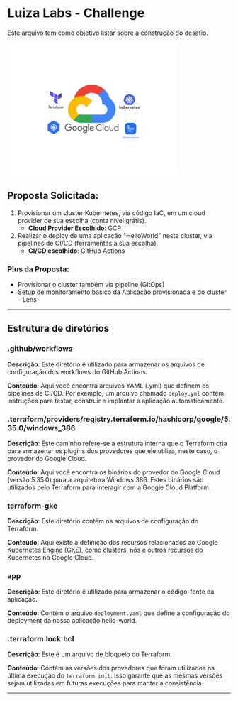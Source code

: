 # Luiza Labs - Challenge

Este arquivo tem como objetivo listar sobre a construção do desafio.

![Logo](assets/Design.png)

## Proposta Solicitada:

1. Provisionar um cluster Kubernetes, via código IaC, em um cloud provider de sua escolha (conta nível grátis).
    - **Cloud Provider Escolhido**: GCP
2. Realizar o deploy de uma aplicação "HelloWorld" neste cluster, via pipelines de CI/CD (ferramentas a sua escolha).
    - **CI/CD escolhido**: GitHub Actions

### Plus da Proposta:

- Provisionar o cluster também via pipeline (GitOps)
- Setup de monitoramento básico da Aplicação provisionada e do cluster - Lens

---

## Estrutura de diretórios

### .github/workflows

**Descrição**: Este diretório é utilizado para armazenar os arquivos de configuração dos workflows do GitHub Actions.

**Conteúdo**: Aqui você encontra arquivos YAML (.yml) que definem os pipelines de CI/CD. Por exemplo, um arquivo chamado `deploy.yml` contém instruções para testar, construir e implantar a aplicação automaticamente.

### .terraform/providers/registry.terraform.io/hashicorp/google/5.35.0/windows_386

**Descrição**: Este caminho refere-se à estrutura interna que o Terraform cria para armazenar os plugins dos provedores que ele utiliza, neste caso, o provedor do Google Cloud.

**Conteúdo**: Aqui você encontra os binários do provedor do Google Cloud (versão 5.35.0) para a arquitetura Windows 386. Estes binários são utilizados pelo Terraform para interagir com a Google Cloud Platform.

### terraform-gke

**Descrição**: Este diretório contém os arquivos de configuração do Terraform.

**Conteúdo**: Aqui existe a definição dos recursos relacionados ao Google Kubernetes Engine (GKE), como clusters, nós e outros recursos do Kubernetes no Google Cloud.

### app

**Descrição**: Este diretório é utilizado para armazenar o código-fonte da aplicação.

**Conteúdo**: Contém o arquivo `deployment.yaml` que define a configuração do deployment da nossa aplicação hello-world.

### .terraform.lock.hcl

**Descrição**: Este é um arquivo de bloqueio do Terraform.

**Conteúdo**: Contém as versões dos provedores que foram utilizados na última execução do `terraform init`. Isso garante que as mesmas versões sejam utilizadas em futuras execuções para manter a consistência.

---